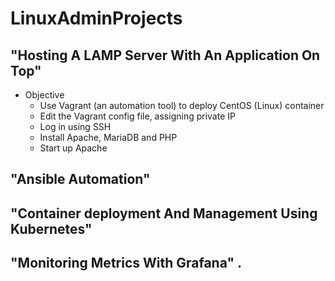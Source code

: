 # LinuxAdminProjects

## "Hosting A LAMP Server With An Application On Top"

- Objective
  - Use Vagrant (an automation tool) to deploy CentOS (Linux) container
  - Edit the Vagrant config file, assigning private IP
  - Log in using SSH
  - Install Apache, MariaDB and PHP
  - Start up Apache
## "Ansible Automation" 
## "Container deployment And Management Using Kubernetes"
## "Monitoring Metrics With Grafana" . 
